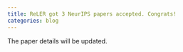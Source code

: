 ```yaml
---
title: ReLER got 3 NeurIPS papers accepted. Congrats!
categories: blog
---
```



The paper details will be updated.
